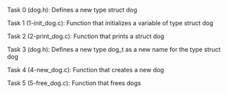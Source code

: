 Task 0 (dog.h): Defines a new type struct dog

Task 1 (1-init_dog.c): Function that initializes a variable of type struct dog

Task 2 (2-print_dog.c): Function that prints a struct dog

Task 3 (dog.h): Defines a new type dog_t as a new name for the type struct dog

Task 4 (4-new_dog.c): Function that creates a new dog

Task 5 (5-free_dog.c): Function that frees dogs 